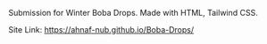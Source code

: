 Submission for Winter Boba Drops. Made with HTML, Tailwind CSS.

Site Link: https://ahnaf-nub.github.io/Boba-Drops/
